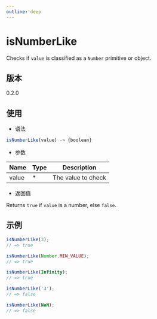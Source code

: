 ```yaml
---
outline: deep
---
```


# isNumberLike

Checks if `value` is classified as a `Number` primitive or object.

## 版本

0.2.0

## 使用

- 语法

```js
isNumberLike(value) -> {boolean}
```

- 参数

| Name    | Type  | Description               |
|---------|-------|---------------------------|
| value   | *     | The value to check        |

- 返回值

Returns `true` if `value` is a number, else `false`.

## 示例

```js
isNumberLike(3);
// => true

isNumberLike(Number.MIN_VALUE);
// => true

isNumberLike(Infinity);
// => true

isNumberLike('3');
// => false

isNumberLike(NaN);
// => false
```
